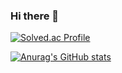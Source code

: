 ### Hi there 👋
[![Solved.ac Profile](http://mazassumnida.wtf/api/v2/generate_badge?boj=sukkk7065se)](https://solved.ac/sukkk7065se/)
       
[![Anurag's GitHub stats](https://github-readme-stats.vercel.app/api?username=jeonseoknam&theme=radical)](https://github.com/anuraghazra/github-readme-stats)


<!--
**jeonseoknam/jeonseoknam** is a ✨ _special_ ✨ repository because its `README.md` (this file) appears on your GitHub profile.

Here are some ideas to get you started:

- 🔭 I’m currently working on ...
- 🌱 I’m currently learning ...
- 👯 I’m looking to collaborate on ...
- 🤔 I’m looking for help with ...
- 💬 Ask me about ...
- 📫 How to reach me: ...
- 😄 Pronouns: ...
- ⚡ Fun fact: ...
-->
